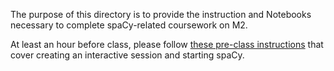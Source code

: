 The purpose of this directory is to provide the instruction and Notebooks necessary to complete spaCy-related coursework on M2.

At least an hour before class, please follow [these pre-class instructions](https://docs.google.com/document/d/1wZAxPLj5BrZqxEgv3K80pxMSBhwtmEISupP_Vt1WN4I/edit?usp=sharing) that cover creating an interactive session and starting spaCy.


